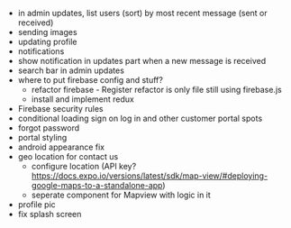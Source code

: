 <!-- - filter messages to only show if to and from are corresponding

  - this should be fixed once we refactor to use redux for messages. Currently restricted by firebase queries. Once we get messages in redux, we can pass redux messages to state and filter them to only show with proper to and froms. This is only an issue on the customer portal side of the app mainly because we use the customer email as document id for messages collection. -->

- in admin updates, list users (sort) by most recent message (sent or received)
- sending images
- updating profile
- notifications
- show notification in updates part when a new message is received
- search bar in admin updates
- where to put firebase config and stuff?
  - refactor firebase - Register refactor is only file still using firebase.js
  - install and implement redux
- Firebase security rules
- conditional loading sign on log in and other customer portal spots
- forgot password
- portal styling
- android appearance fix
- geo location for contact us
  - configure location (API key? https://docs.expo.io/versions/latest/sdk/map-view/#deploying-google-maps-to-a-standalone-app)
  - seperate component for Mapview with logic in it
- profile pic
- fix splash screen
